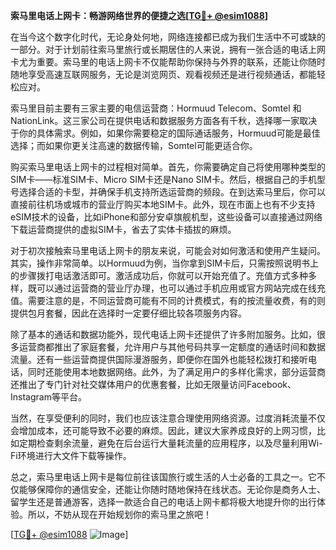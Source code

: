 **索马里电话上网卡：畅游网络世界的便捷之选[[TG💪+ @esim1088](https://t.me/s/esim1088)]**

在当今这个数字化时代，无论身处何地，网络连接都已成为我们生活中不可或缺的一部分。对于计划前往索马里旅行或长期居住的人来说，拥有一张合适的电话上网卡尤为重要。索马里的电话上网卡不仅能帮助你保持与外界的联系，还能让你随时随地享受高速互联网服务，无论是浏览网页、观看视频还是进行视频通话，都能轻松应对。

索马里目前主要有三家主要的电信运营商：Hormuud Telecom、Somtel 和 NationLink。这三家公司在提供电话和数据服务方面各有千秋，选择哪一家取决于你的具体需求。例如，如果你需要稳定的国际通话服务，Hormuud可能是最佳选择；而如果你更关注高速的数据传输，Somtel可能更适合你。

购买索马里电话上网卡的过程相对简单。首先，你需要确定自己将使用哪种类型的SIM卡——标准SIM卡、Micro SIM卡还是Nano SIM卡。然后，根据自己的手机型号选择合适的卡型，并确保手机支持所选运营商的频段。在到达索马里后，你可以直接前往机场或城市的营业厅购买本地SIM卡。此外，现在市面上也有不少支持eSIM技术的设备，比如iPhone和部分安卓旗舰机型，这些设备可以直接通过网络下载运营商提供的虚拟SIM卡，省去了实体卡插拔的麻烦。

对于初次接触索马里电话上网卡的朋友来说，可能会对如何激活和使用产生疑问。其实，操作非常简单。以Hormuud为例，当你拿到SIM卡后，只需按照说明书上的步骤拨打电话激活即可。激活成功后，你就可以开始充值了。充值方式多种多样，既可以通过运营商的营业厅办理，也可以通过手机应用或官方网站完成在线充值。需要注意的是，不同运营商可能有不同的计费模式，有的按流量收费，有的则提供包月套餐，因此在选择时一定要仔细比较各项服务内容。

除了基本的通话和数据功能外，现代电话上网卡还提供了许多附加服务。比如，很多运营商都推出了家庭套餐，允许用户与其他号码共享一定额度的通话时间和数据流量。还有一些运营商提供国际漫游服务，即便你在国外也能轻松拨打和接听电话，同时还能使用本地数据网络。此外，为了满足用户的多样化需求，部分运营商还推出了专门针对社交媒体用户的优惠套餐，比如无限量访问Facebook、Instagram等平台。

当然，在享受便利的同时，我们也应该注意合理使用网络资源。过度消耗流量不仅会增加成本，还可能导致不必要的麻烦。因此，建议大家养成良好的上网习惯，比如定期检查剩余流量，避免在后台运行大量耗流量的应用程序，以及尽量利用Wi-Fi环境进行大文件下载等操作。

总之，索马里电话上网卡是每位前往该国旅行或生活的人士必备的工具之一。它不仅能够保障你的通信安全，还能让你随时随地保持在线状态。无论你是商务人士、留学生还是普通游客，选择一款适合自己的电话上网卡都将极大地提升你的出行体验。所以，不妨从现在开始规划你的索马里之旅吧！

[[TG💪+ @esim1088](https://t.me/s/esim1088) ![Image](https://i.postimg.cc/4NQfJmqS/Snipaste-2025-05-13-00-14-12.png)]